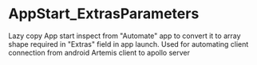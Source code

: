 # AppStart_ExtrasParameters
Lazy copy App start inspect from "Automate" app to convert it to array shape required in "Extras" field in app launch. Used for automating client connection from android Artemis client to apollo server
